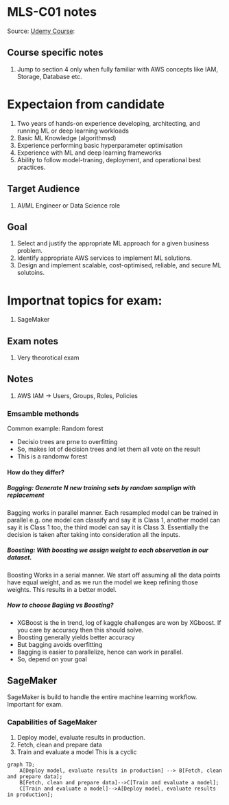 # MLS-C01 notes
Source: [Udemy Course](https://www.udemy.com/course/aws-certified-machine-learning-specialty-mls): 

## Course specific notes
1. Jump to section 4 only when fully familiar with AWS concepts like IAM, Storage, Database etc.

# Expectaion from candidate 
1. Two years of hands-on experience developing, architecting, and running ML or deep learning workloads
2. Basic ML Knowledge (algorithmsd)
3. Experience performing basic hyperparameter optimisation
4. Experience with ML and deep learning frameworks
5. Ability to follow model-traning, deployment, and operational best practices.

## Target Audience
1. AI/ML Engineer or Data Science role

## Goal
1. Select and justify the appropriate ML approach for a given business problem.
2. Identify appropriate AWS services to implement ML solutions.
3. Design and implement scalable, cost-optimised, reliable, and secure ML solutoins.

# Importnat topics for exam:
1. SageMaker
   
## Exam notes
1. Very theorotical exam


## Notes
1. AWS IAM -> Users, Groups, Roles, Policies


###  Emsamble methonds
Common example: Random forest
- Decisio trees are prne to overfitting
- So, makes lot of decision trees and let them all vote on the result
- This is a randomw forest
#### How do they differ?
##### Bagging: Generate N new training sets by random samplign with replacement
Bagging works in parallel manner.
Each resampled model can be trained in parallel
e.g. one model can classify and say it is Class 1, another model can say it is Class 1 too, the third model can say it is Class 3. Essentially the decision is taken after taking into consideration all the inputs.

##### Boosting: With boosting we assign weight to each observation in our dataset.
Boosting Works in a serial manner.
We start off assuming all the data points have equal weight, and as we run the model we keep refining those weights. This results in a better model.

##### How to choose Bagiing vs Boosting?
- XGBoost is the in trend, log of kaggle challenges are won by XGboost. If you care by accuracy then this should solve.
- Boosting generally yields better accuracy
- But bagging avoids overfitting
- Bagging is easier to parallelize, hence can work in parallel.
- So, depend on your goal

## SageMaker
SageMaker is build to handle the entire machine learning workflow. 
Important for exam.
### Capabilities of SageMaker
1. Deploy model, evaluate results in production.
2. Fetch, clean and prepare data
3. Train and evaluate a model
This is a cyclic

```mermaid
graph TD;
    A[Deploy model, evaluate results in production] --> B[Fetch, clean and prepare data];
    B[Fetch, clean and prepare data]-->C[Train and evaluate a model];
    C[Train and evaluate a model]-->A[Deploy model, evaluate results in production];
```

